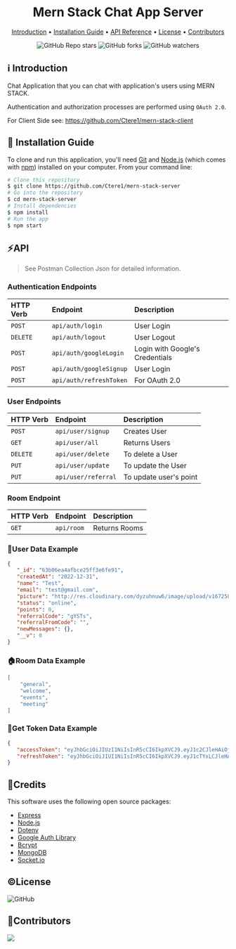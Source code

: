 <h1 align="center">
  Mern Stack Chat App Server 
  <br>
</h1>

<p align="center">
  <a href="#introduction">Introduction</a> •
  <a href="#installation-guide">Installation Guide</a> •
  <a href="#api">API Reference</a> •
  <a href="#license">License</a> •
  <a href="#contributors">Contributors</a> 
</p>

<div align="center">

![GitHub Repo stars](https://img.shields.io/github/stars/Ctere1/mern-stack-server?style=social)
![GitHub forks](https://img.shields.io/github/forks/Ctere1/mern-stack-server?style=social)
![GitHub watchers](https://img.shields.io/github/watchers/Ctere1/mern-stack-server?style=social)

</div>

## ℹ️ Introduction
Chat Application that you can chat with application's users using MERN STACK. 

Authentication and authorization processes are performed using `OAuth 2.0`.

For Client Side see: https://github.com/Ctere1/mern-stack-client

## 💾 Installation Guide

To clone and run this application, you'll need [Git](https://git-scm.com) and [Node.js](https://nodejs.org/en/download/) (which comes with [npm](http://npmjs.com)) installed on your computer. From your command line:

```bash
# Clone this repository
$ git clone https://github.com/Ctere1/mern-stack-server
# Go into the repository
$ cd mern-stack-server
# Install dependencies
$ npm install
# Run the app
$ npm start
```

## ⚡API
> See Postman Collection Json for detailed information.

### **Authentication Endpoints**

| HTTP Verb   | Endpoint                    | Description                        |               
| :---------- | :-----------------------    |:---------------------------------- |              
| `POST`      | `api/auth/login`            |  User Login                        |  
| `DELETE`    | `api/auth/logout`           |  User Logout                       |     
| `POST`      | `api/auth/googleLogin`      |  Login with Google's Credentials   |     
| `POST`      | `api/auth/googleSignup`     |  User Login                        |  
| `POST`      | `api/auth/refreshToken`     |  For OAuth 2.0                     |  

### **User Endpoints**

| HTTP Verb   | Endpoint                    | Description                        |
| :---------- | :-----------------------    |:-------------------------------    |
| `POST`      | `api/user/signup`           | Creates User                       |
| `GET`       | `api/user/all`              | Returns Users                      |
| `DELETE`    | `api/user/delete`           | To delete a User                   |
| `PUT`       | `api/user/update`           | To update the User                 |
| `PUT`       | `api/user/referral`         | To update user's  point            |

### **Room Endpoint**

| HTTP Verb   | Endpoint                    | Description                        |
| :---------- | :------------------------   |:---------------------------------  |
| `GET`       | `api/room`                  |  Returns Rooms                     |


### 👤**User Data Example**

```json
{
   "_id": "63b06ea4afbce25ff3e6fe91",
   "createdAt": "2022-12-31",
   "name": "Test",
   "email": "test@gmail.com",
   "picture": "http://res.cloudinary.com/dyzuhnuw6/image/upload/v1672507041/xgiokrhmylqzwblq7hql.png",
   "status": "online",
   "points": 0,
   "referralCode": "gYSTs",
   "referralFromCode": "",
   "newMessages": {},
   "__v": 0
}
```

### 🏠**Room Data Example**

```json
[
    "general",
    "welcome",
    "events",
    "meeting"
]
```

### 🪪**Get Token Data Example**

```json
{
   "accessToken": "eyJhbGciOiJIUzI1NiIsInR5cCI6IkpXVCJ9.eyJ1c2CJleHAiOjE2NzI1OTEwNjF9.7M0htpNmxcgAJuAMC0E_tWn3FMvSgJi5qZ9lD0ZvsNY",
   "refreshToken": "eyJhbGciOiJIUI1NiIsInR5cCI6IkpXVCJ9.eyJ1cTYxLCJleHAiOjE2NzI1OTEzNjF9.kx0Cg8gIKc0by6o14zoVp0FRoWDcx0PI44wvfk0CNlk"
}
```

## 📝Credits

This software uses the following open source packages:

- [Express](https://expressjs.com/)
- [Node.js](https://nodejs.org/)
- [Dotenv](https://github.com/motdotla/dotenv)
- [Google Auth Library](https://github.com/googleapis/google-auth-library-nodejs)
- [Bcrypt](https://github.com/kelektiv/node.bcrypt.js)
- [MongoDB](https://www.mongodb.com/)
- [Socket.io](https://socket.io/)

## ©License
![GitHub](https://img.shields.io/github/license/Ctere1/mern-stack-server)


## 📌Contributors

<a href="https://github.com/Ctere1/">
  <img src="https://contrib.rocks/image?repo=Ctere1/Ctere1" />
</a>

